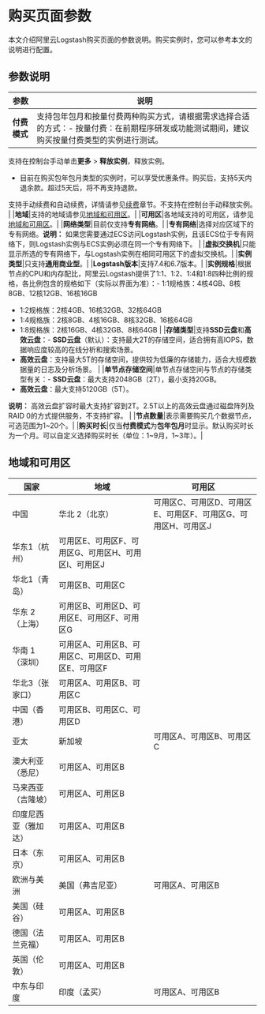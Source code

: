 # 购买页面参数

本文介绍阿里云Logstash购买页面的参数说明。购买实例时，您可以参考本文的说明进行配置。

## 参数说明

|参数|说明|
|--|--|
|**付费模式**|支持包年包月和按量付费两种购买方式，请根据需求选择合适的方式：-   按量付费：在前期程序研发或功能测试期间，建议购买按量付费类型的实例进行测试。

支持在控制台手动单击**更多** \> **释放实例**，释放实例。

-   目前在购买包年包月类型的实例时，可以享受优惠条件。购买后，支持5天内退余款。超过5天后，将不再支持退款。

支持手动续费和自动续费，详情请参见[续费]()章节。不支持在控制台手动释放实例。 |
|**地域**|支持的地域请参见[地域和可用区](#section_y1a_15h_ejw)。|
|**可用区**|各地域支持的可用区，请参见[地域和可用区](#section_y1a_15h_ejw)。|
|**网络类型**|目前仅支持**专有网络**。|
|**专有网络**|选择对应区域下的专有网络。**说明：** 如果您需要通过ECS访问Logstash实例，且该ECS位于专有网络下，则Logstash实例与ECS实例必须在同一个专有网络下。 |
|**虚拟交换机**|只能显示所选的专有网络下，与Logstash实例在相同可用区下的虚拟交换机。|
|**实例类型**|只支持**通用商业型**。|
|**Logstash版本**|支持7.4和6.7版本。|
|**实例规格**|根据节点的CPU和内存配比，阿里云Logstash提供了1:1、1:2、1:4和1:8四种比例的规格，各比例包含的规格如下（实际以界面为准）：-   1:1规格族：4核4GB、8核8GB、12核12GB、16核16GB
-   1:2规格族：2核4GB、16核32GB、32核64GB
-   1:4规格族：2核8GB、4核16GB、8核32GB、16核64GB
-   1:8规格族：2核16GB、4核32GB、8核64GB |
|**存储类型**|支持**SSD云盘**和**高效云盘**：-   **SSD云盘**（默认）：支持最大2T的存储空间，适合拥有高IOPS，数据响应度较高的在线分析和搜索场景。
-   **高效云盘**：支持最大5T的存储空间，提供较为低廉的存储能力，适合大规模数据量的日志及分析场景。 |
|**单节点存储空间**|单节点存储空间与节点的存储类型有关：-   **SSD云盘**：最大支持2048GB（2T），最小支持20GB。
-   **高效云盘**：最大支持5120GB（5T）。

**说明：** 高效云盘扩容时最大支持扩容到2T。2.5T以上的高效云盘通过磁盘阵列及RAID 0的方式提供服务，不支持扩容。 |
|**节点数量**|表示需要购买几个数据节点，可选范围为1~20个。|
|**购买时长**|仅当**付费模式**为**包年包月**时显示。默认购买时长为一个月。可以自定义选择购买时长（单位：1~9月，1~3年）。|

## 地域和可用区

|国家|地域|可用区|
|--|--|---|
|中国|华北 2（北京）|可用区C、可用区D、可用区E、可用区F、可用区G、可用区H、可用区J|
|华东1（杭州）|可用区E、可用区F、可用区G、可用区H、可用区I、可用区J|
|华北1（青岛）|可用区B、可用区C|
|华东 2（上海）|可用区B、可用区D、可用区E、可用区F、可用区G|
|华南 1（深圳）|可用区A、可用区B、可用区C、可用区D、可用区E、可用区F|
|华北3（张家口）|可用区A、可用区B、可用区C|
|中国（香港）|可用区B、可用区C、可用区D|
|亚太|新加坡|可用区A、可用区B、可用区C|
|澳大利亚（悉尼）|可用区A、可用区B|
|马来西亚（吉隆坡）|可用区A、可用区B|
|印度尼西亚（雅加达）|可用区A、可用区B|
|日本（东京）|可用区A、可用区B|
|欧洲与美洲|美国（弗吉尼亚）|可用区A、可用区B|
|美国（硅谷）|可用区A、可用区B|
|德国（法兰克福）|可用区A、可用区B|
|英国（伦敦）|可用区A、可用区B|
|中东与印度|印度（孟买）|可用区A、可用区B|

